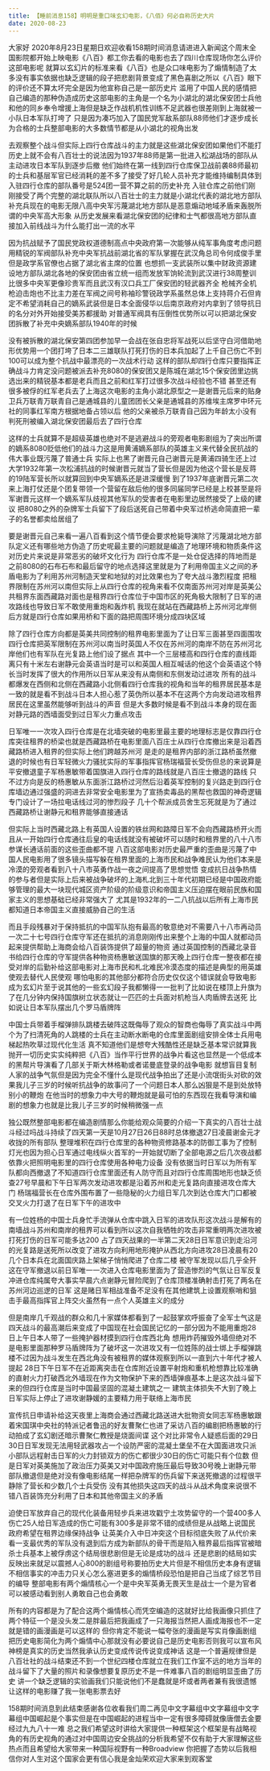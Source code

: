 ```yaml
---
title: 【睡前消息158】明明是重口味玄幻电影，《八佰》何必自称历史大片
date: 2020-08-23
---
```


大家好 2020年8月23日星期日欢迎收看158期时间消息请进进入新闻这个周末全国影院都开始上映电影《八百》都工你去看的电影也去了四川仓库现场你怎么评价这部电影呢
就算以玄幻片的标准来看《八百》也是众口味电影为了煽情制造了太多没有事实依据也缺乏逻辑的段子把悲剧背景变成了黑色喜剧之所以《八百》眼下的评价还不算太坏完全是因为他宣称自己是一部历史片
滥用了中国人民的感情把自己编造的那种伪造成历史这部电影的主角是一个名为小湖北的湖北保安团士兵他和他的同乡奉令增援上海但是缺乏作战机机性训练不足武器也很差刚到上海就被一小队日本军队打垮了
只是因为凑巧加入了国民党军敌系部队88师他们才逐步成长为合格的士兵整部电影的大多数情节都是从小湖北的视角出发

去观察整个战斗但实际上四行仓库战斗的主力就是这些湖北保安团如果他们不能打历史上就不会有八百壮士的说法因为1937年88师是第一批进入松湖战场的部队从主动进攻日本军队到逐步后撤
他们始终在第一线到四行仓库保卫战前袭88师最初的士兵和基层军官已经消耗的差不多了接受了好几轮人员补充才能维持编制具体到入驻四行仓库的部队番号是524团一营不算之前的历史补充
入驻仓库之前他们刚刚接受了两个完整的湖北联队所以八百壮士的主力就是小湖北代表的湖北地方部队补充兵现在的电影无限八高中央军污蔑湖北地方部队是恶意煽动地域矛盾来轰脱所谓的中央军高大形象
从历史发展来看湖北保安团的纪律和士气都很高地方部队直接加入前线战斗为什么能打出一流的水平

因为抗战赋予了国民党政权道德制高点中央政府第一次能够从纯军事角度考虑问题用精锐的军阀部队补充中央军抗战前湖北省的军队掌握在武汉角总司令何成俊手里但是政学系官僚也占据了湖北省主席的位置
也想抓一支武装所以集中财政资源建设地方部队湖北各地的保安团由省立统一组而发放军饷轮流到武汉进行38周整训比很多中央军更像珍贵军而且武汉有汉口兵工厂保安团的轻武器齐全
枪械齐全机枪迫击炮也不比主力差在军阀之间号称袖珍警锐政学系虽然总体上支持蒋介石但肯定不希望消耗自己的嫡系武装但是日本全面侵华以后南京政府对内拿到了领导抗日的名分对外开始接受美苏都援助
对普通军阀具有压倒性优势所以可以把湖北保安团拆散了补充中央嫡系部队1940年的时候

没有被拆散的湖北保安第四团参加早一会战在张自忠将军战死以后坚守白河借助地形优势用一个团打垮了日本二三雄联队打死打伤的日本兵加起了上千自己伤亡不到100可以成为整个抗战中最漂亮的一次战术行动
这样的部队却四行仓库只要指挥正确战斗力肯定没问题被派去补充8080的保安团又是陈城在湖北15个保安团里边挑选出来的精锐基本都是老兵而且之前和红军打过很多次战斗经验也不错
甚至还有很多被俘的红军老兵去了上海这次电影的主角小湖北原型之一是谢晋元后来的贴身卫兵万联青万联青自己是通城县的儿童团团长父亲是通城县的苏维埃主席罗中环元社的同事红军南方根据地备占领以后
他的父亲被杀万联青自己因为年龄太小没有判死刑被编入湖北保安团最后去了四行仓库

这样的士兵就算不是超级英雄也绝对不是逃避战斗的旁观者电影剧组为了突出所谓的嫡系8080贬低他们的战斗力这是用黄浦嫡系部队的英雄主义来代替全民抗战的伟大事业既污蔑了普通士兵
实际上也黑了谢晋元自己谢晋元是黄浦四骑生还上过大学1932年第一次松浦抗战的时候谢晋元就当了营长但是因为他这个营长是反蒋的19陆军营长所以就算回到中央军嫡系还是进深缓慢
到了1937年底谢晋元第二次来上海打仗还是个团复带领一个营留在敌后他的很多同届同学已经是上校甚至是将军谢晋元这样一个嫡系军队歧视其他军队的受害者在电影里边居然接受了上级的建议
把8080之外的杂牌军士兵留下了段后送死自己带着中央军过桥逃命简直把一辈子的名誉都卖给居组了

要是谢晋元自己来看一遍八百看到这个情节便会要求枪毙导演除了污蔑湖北地方部队定义还有哪些地方伪造了历史呢最主要的问题就是编造了地理环境和物质条件这对历史片来说是非常恶劣的破坏文化行为
四行仓库不是一处仓促选择的阵地而是之前8080的石布石布和最后留守的地点选择这里就是为了利用帝国主义之间的矛盾电影为了利用苏州河制造天堂和地狱的对比效果也为了夸大战斗激烈程度
把租界限制在苏州河以南但实际上从四行仓库的视角来看不仅南面苏州河对岸是英美公共租界东面西藏路对面也是租界四行仓库位于中国市区的死角极大限制了日军的进攻路线也导致日军不敢使用重炮和轰炸机
我现在就站在西藏路桥上苏州河北岸侧后方就是四行仓库如果用桥和下面的路把周围环境分成四块区域

除了四行仓库方向都是英美共同控制的租界电影里面为了让日军三面甚至四面围攻四行仓库把英军限制在苏州河以南当时英国人不仅在苏州河的南岸不防在苏州河北岸他们也有军队在光复路上他们设了据点
其中一个三层楼高和四行仓库的直线距离只有十米左右谢静元会英语当时是可以和英国人相互喊话的他这个会英语这个特长当时发挥了很大的作用所以日军从来没有从南侧和东侧发动过进攻
所有的战斗都爆发在西侧和北侧在西藏路小北侧看四行仓库我的视角和当年的租界居民基本是一致的就是看不到战斗日本人担心惹了英伪所以基本不在这两个方向发动进攻租界居民在这里虽然能够听到战斗的声音
但是大多数时候是看不到战斗本身的现在面对静元路的西墙面受到过日军火力重点攻击

日军唯一一次攻入四行仓库是在北墙突破的电影里最主要的地理标志是仅靠四行仓库突往租界的桥梁也就是西藏路桥在电影里面八百庄士从四行仓库撤出来是沿着西藏路桥进入租界的但实际上他们跨越苏州河
是走的是租界内部的浙江路桥虽然撤退的时候也有日军轻微火力骚扰实际的军事指挥官杨瑞福营长受伤但总的来说算是平安撤退童子军杨惠敏带着国旗进入四行仓库的路线就是八百庄士撤退的路线
只不过方向是反的杨惠敏从东面浙江路桥过河然后沿着英军控制的复兴路走到四行仓库墙边通过强盛的洞进去非常安全电影里为了宣扬卖毒品的黑帮也救国的神奇逻辑专门设计了一场拉电话线过河的惨烈段子
几十个帮派成员舍生忘死就是为了通过西藏路桥让谢静元和租界能够直接通话

但实际上当时西藏北路上有英国人设置的铁丝网和路障日军不会向西藏路桥开火而且从一开始四行仓库通往后皇的电话线就没有被破坏可以随时和租界里的八十八市参谋长通话前面的这些歪曲都不提
八百这部电影对历史最严重的歪曲是污蔑了中国人民电影用了很多镜头描写躲在租界里面的上海市民和战争难民认为他们本来是冷漠的旁观者看到八十八市英勇作战一夜之间提高了思想觉悟
变成抗日战争热情的参与者但是实际上后来被战争破坏的上海札北到三十年代初期已经是中国政府能够管理的最大一块现代城区资产阶级的阶级意识和帝国主义压迫摆在眼前民族和国家主义的思想基础已经非常强大了
尤其是1932年的一二八抗战以后所有上海市民都知道日本帝国主义直接威胁自己的生活

而且手段残暴对于保持抵抗的中国军队抱有最高的敬意绝对不需要八十八市再动员一次二十七号四行仓库守军还在抵抗的消息刚刚传出来整个上海的中国人就都动员起来提供帮助上海商会给八百装饰提供了超量的物资
通过英国控制的西藏北录音书给四行仓库的守军提供各种物资杨惠敏送国旗的那天晚上四行仓库一整夜都在接受对岸的后勤补给这部电影对上海市民和札北难民冷漠态度的描述是典型的用英雄使观去替代人民使观
哪怕电影的其他部分都符合历史仅仅这个错误就会导致电影成为玄幻片至于说其他的一些玄幻段子我都懒得一一批判了比如说在楼顶上升旗为了在几分钟内保持国旗树立状态就让一匹匹的士兵面对机枪当人肉盾牌去送死
比如说让日本军队摆出几个罗马盾牌阵

中国士兵带着手榴弹排队跳楼去破阵这既侮辱了观众的智商也侮辱了真实战斗中两个为了扫清死角的人跳楼的士兵在主动断水断电的仓库里面剧组安排全体士兵用电梯起热吹草过现代化生活
真不知道他们是想夸大残酷性还是缺乏基本常识就算我抛开一切历史实实纯粹把《八百》当作平行世界的战争片看这也显然是一个低成本的黑帮片导演看了几部关于斯大林格勒或者诺曼底登录的战争电影
就想盲目复制人家的战争气氛但是因为完全不懂什么是现代战争拍出了还是小流氓街头对砍的效果我儿子三岁的时候听抗战争的故事问了一个问题日本人那么凶狠是不是到处放特别小的鞭炮
在他当时的想象力中大号的鞭炮就是最可怕的东西现在我看导演和编剧的想象力也就是比我儿子三岁的时候稍微强一点

独公既然整部电影都在编造剧情那么你能给观众简要的介绍一下真实的八百壮士战斗经过吗战斗持续了四天第一天是10月27日26日88时总体撤退27日凌晨谢金元才收拢的所有部队
整理堆积在四行仓库里的各种物资修路基本的防御工事为了控制灯光也因为担心日军通过电线纵火首军的一开始就切断了全部电源之后几次夜战都依靠火把照明电影里的四行仓库使用各种电力设备
没有依据当时日军以为所有军队都向西撤退了不知道四行仓库里面还有人防守而且对四行仓库周围地形也缺乏侦查27号早晨和下午日军两次发动进攻都是沿着苏州和走光复路向直接进攻仓库大门
杨瑞福营长在仓库外围布置了一些隐秘的火力组日军几次到达仓库大门口都被交叉火力打退了在日军下午的进攻中

有一位姓杨的中国士兵身忙手流弹从仓库中跳入日军的进攻队形这次战斗是解有的南墙战斗苏州和南岸的租界可以看到所以这次自我牺牲的攻击非常重明两次进攻被打死打伤的日军可能多达200
占了四天战果的一半第二天28日日军意识到走沿河的光复路是送死所以改变了进攻方向利用地形掩护从西北方向进攻28日凌晨有20几个日本兵在北面国庆路上架梯子悄悄爬进了仓库二楼
被守军发现以后几乎全歼这在守军撤退以前日军唯一一次进入仓库电影里面为了营造惨烈的气氛让日军反复冲进仓库纯属夸大事实早晨六点谢静元冒险爬到了仓库顶楼准确射击打死了两名在苏州河边巡逻的日军
这是赌日军相战准备不足没有在其他建筑上设置观察哨和狙击手最高指挥官上阵交火虽然有一点个人英雄主义的成分

但是南岸几千观战的群众和几十家媒体都看到了一起鼓掌欢呼振奋了全军士气这是四天战斗的最高潮后来变成了中国现在社会国民记忆的一部分因为不能用重炮28日上午日本人带了一些掩护器材摸到四行仓库西北角
想用炸药摧毁外墙但绝对不是电影里面那种罗马盾牌阵为了破坏这一次进攻又有一位姓陈的战士绑上手榴弹跳楼不过因为战斗发生在西北角没有被租界的媒体观察到所以一直到六十年代才被人提起
28日下午日军不在近距离突击在仓库附近设置平射炮和重机枪想靠比较准确的直射火力打破西北外墙现在作为文物保护下来的西墙弹痕基本上是这次战斗留下来的但四行仓库是当时中国最坚固的混凝土建筑之一
建筑主体损失不大到了晚上日军实际上停止了进攻谢静媛的主要精力用于联络上海市民

宣传抗日申请补给这天夜里上海商会通过西藏北路送进大批物资女同志军杨惠敏跟着宋国琪中央社的特派记者鲁迅的好友曹聚仁也进了采访八百的编剧把杨惠敏的行动拍成了玄幻剧还暗示曹聚仁教授是烧面间谍
这个对比非常令人疑惑后面的29日30日日军发现无法用轻武器攻占一个设防严密的混凝土堡垒不在大国面进攻只派小部队远程射击日军的火力封锁双方的伤亡都很少30日的伤亡可能只有个位数
但是日军对英美施加了政治压力英美又对中国政府施压最后导致30号晚上谢静元带部队撤退但是绝对没有像电影结尾一样把杂牌军的伤兵留下来送死撤退的过程很平静除了营长和少数几个士兵受伤
没有其他损失这四天的战斗从战术角度来说很不错八百装饰充分利用了日本和其他帝国主义的矛盾

迫使日军放弃自己的现代化装备用轻步兵来进攻戳宁土攻势留守的一个营400多人伤亡25人给日军造成的伤亡可能有300多是非常不错的成绩但是从战略上说国民政府希望在租界边缘保持战争
让英美介入中日冲突这个目标彻底失败了从代价来看一支最优秀的军队没有退到后方成为新部队的骨干而是陷入租界最后指挥官被暗杀士兵基本上被俘虏这个结局很悲剧但是无论是成功的战斗
还是悲剧的结局如实反映出来就足以震撼人心800的剧组号称要拍历史大片但是不相信历史本身有逻辑不相信事实的冲击力只关心怎么塞进更多的煽情桥段恐怕是把自己当成了综艺节目的编导
整部电影有两个煽情核心一个是中央军英勇无畏天生是战士一个是为官者可以被感动看到别人勇敢自己也会勇敢

所有的内容都是为了配合这两个煽情核心而凭空编造的这就好比给我画像只抓住了两个特征一个是没头发二是胖最后把我画成了一只海报当然把人画成海报也不一定就是错的画漫画是可以这样的
但你肯定不能说一幅夸张的漫画是写实肖像画剧组把历史电影简化为两个煽情中心那就没有必要说自己是历史电影否则我可以宣布风神榜是真实的历史当然我承认历史变成传说传说变成神话
这是一个普遍规律但是八百壮社的战斗结束还不到一个世纪四楼仓库就立在我们工作室不远的地方当年的战斗留下了大量的照片和录像想要复原历史不是一件难事八百的剧组明显歪曲了历史
讲一个缺乏逻辑的实验画我们只能说他们不是蠢就是坏或者两者兼有我很遗憾让这样的电影赚了我一张电影票去好

158期时间消息到此结束感谢各位收看我们周二再见中文字幕组中文字幕组中文字幕组中国崛起是个事实但是在中国崛起的进程当中一定有很多障碍就像唐僧去金要经过九九八十一难
总之我们希望这时讲给大家提供一种框架这个框架是有战略视角的有历史视角的通过对中国周边安全挑战的分析我希望不仅有助于大家理解这些热点而且希望给大家带来一种国际视野有一种Broadview
你把握了态势以后我相信你对人生对这个国家会更有信心我是金灿荣欢迎大家来到观客堂